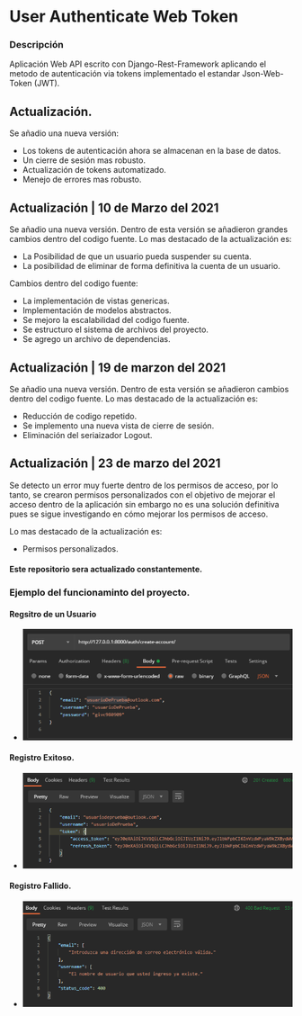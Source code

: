 # User Authenticate Web Token

### Descripción

Aplicación Web API escrito con Django-Rest-Framework aplicando el metodo de autenticación via tokens implementado el estandar Json-Web-Token (JWT). 

## Actualización.

Se añadio una nueva versión:

- Los tokens de autenticación ahora se almacenan en la base de datos.
- Un cierre de sesión mas robusto.
- Actualización de tokens automatizado.
- Menejo de errores mas robusto.

## Actualización | 10 de Marzo del 2021

Se añadio una nueva versión. Dentro de esta versión se añadieron grandes cambios dentro del codigo fuente.
Lo mas destacado de la actualización es:

- La Posibilidad de que un usuario pueda suspender su cuenta.
- La posibilidad de eliminar de forma definitiva la cuenta de un usuario.

Cambios dentro del codigo fuente:

- La implementación de vistas genericas.
- Implementación de modelos abstractos.
- Se mejoro la escalabilidad del codigo fuente.
- Se estructuro el sistema de archivos del proyecto.
- Se agrego un archivo de dependencias. 

## Actualización | 19 de marzon del 2021

Se añadio una nueva versión. Dentro de esta versión se añadieron cambios dentro del codigo fuente.
Lo mas destacado de la actualización es:

- Reducción de codigo repetido.
- Se implemento una nueva vista de cierre de sesión.
- Eliminación del seriaizador Logout.

## Actualización | 23 de marzo del 2021

Se detecto un error muy fuerte dentro de los permisos de acceso, por lo tanto, se crearon permisos personalizados con el 
objetivo de mejorar el acceso dentro de la aplicación sin embargo no es una solución definitiva pues se sigue investigando 
en cómo mejorar los permisos de acceso.

Lo mas destacado de la actualización es:

- Permisos personalizados.
  


#### Este repositorio sera actualizado constantemente.

### Ejemplo del funcionaminto del proyecto.

#### Regsitro de un Usuario

- ![This is a alt text.](/screenshots/user_register.png "This is a sample image.")

#### Registro Exitoso. 

- ![This is a alt text.](/screenshots/user_register_success.png "This is a sample image.")

#### Registro Fallido. 

- ![This is a alt text.](/screenshots/user_register_failure.png "This is a sample image.")
